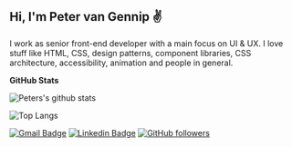 ## Hi, I'm Peter van Gennip ✌️

I work as senior front-end developer with a main focus on UI & UX.
I love stuff like HTML, CSS, design patterns, component libraries, CSS architecture, accessibility, animation and people in general.


**GitHub Stats**

![Peters's github stats](https://github-readme-stats.vercel.app/api?username=petervangennip&count_private=true&show_icons=true)

![Top Langs](https://github-readme-stats.vercel.app/api/top-langs/?username=petervangennip&layout=compact)

[![Gmail Badge](https://img.shields.io/badge/-petervangennip@gmail.com-c14438?style=flat-square&logo=Gmail&logoColor=white&link=mailto:petervangennip@gmail.com)](mailto:petervangennip@gmail.com) 
[![Linkedin Badge](https://img.shields.io/badge/-Peter%20van%20Gennip-blue?style=flat-square&logo=Linkedin&logoColor=white&link=https://www.linkedin.com/in/petervangennip/)](https://www.linkedin.com/in/petervangennip/) 
[![GitHub followers](https://img.shields.io/github/followers/petervangennip?label=Follow&style=social)](https://github.com/petervangennip/?tab=follow) 
